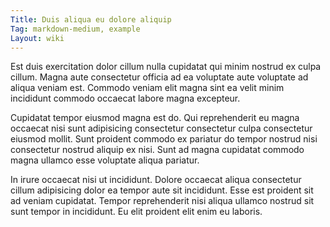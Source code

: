 ```yaml
---
Title: Duis aliqua eu dolore aliquip
Tag: markdown-medium, example
Layout: wiki
---
```

Est duis exercitation dolor cillum nulla cupidatat qui minim nostrud ex culpa cillum. Magna aute consectetur officia ad ea voluptate aute voluptate ad aliqua veniam est. Commodo veniam elit magna sint ea velit minim incididunt commodo occaecat labore magna excepteur.

Cupidatat tempor eiusmod magna est do. Qui reprehenderit eu magna occaecat nisi sunt adipisicing consectetur consectetur culpa consectetur eiusmod mollit. Sunt proident commodo ex pariatur do tempor nostrud nisi consectetur nostrud aliquip ex nisi. Sunt ad magna cupidatat commodo magna ullamco esse voluptate aliqua pariatur.

In irure occaecat nisi ut incididunt. Dolore occaecat aliqua consectetur cillum adipisicing dolor ea tempor aute sit incididunt. Esse est proident sit ad veniam cupidatat. Tempor reprehenderit nisi aliqua ullamco nostrud sit sunt tempor in incididunt. Eu elit proident elit enim eu laboris.